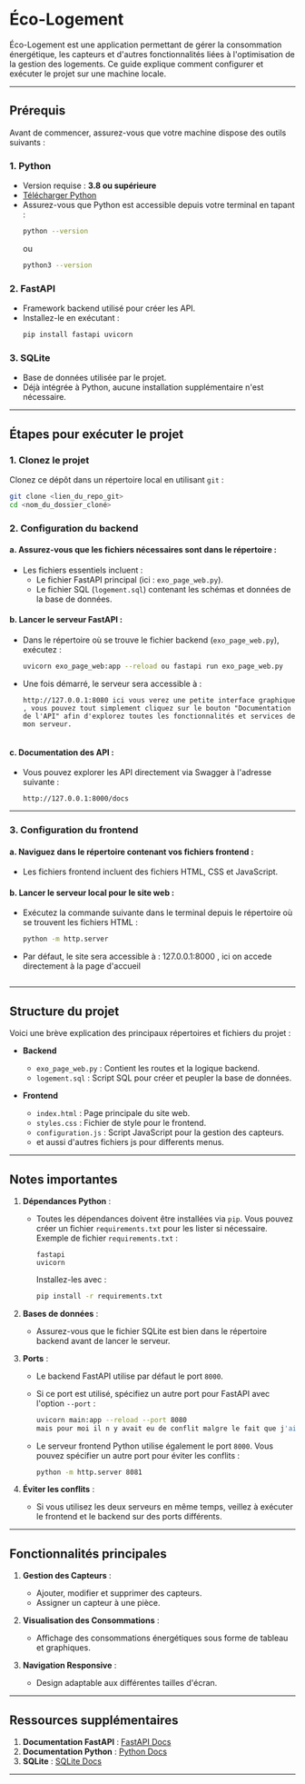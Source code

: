 # Éco-Logement

Éco-Logement est une application permettant de gérer la consommation énergétique, les capteurs et d'autres fonctionnalités liées à l'optimisation de la gestion des logements. Ce guide explique comment configurer et exécuter le projet sur une machine locale.

---

## Prérequis

Avant de commencer, assurez-vous que votre machine dispose des outils suivants :

### 1. **Python**
   - Version requise : **3.8 ou supérieure**
   - [Télécharger Python](https://www.python.org/downloads/)
   - Assurez-vous que Python est accessible depuis votre terminal en tapant :
     ```bash
     python --version
     ```
     ou
     ```bash
     python3 --version
     ```

### 2. **FastAPI**
   - Framework backend utilisé pour créer les API.
   - Installez-le en exécutant :
     ```bash
     pip install fastapi uvicorn
     ```

### 3. **SQLite**
   - Base de données utilisée par le projet.
   - Déjà intégrée à Python, aucune installation supplémentaire n'est nécessaire.

---

## Étapes pour exécuter le projet

### 1. **Clonez le projet**

Clonez ce dépôt dans un répertoire local en utilisant `git` :
```bash
git clone <lien_du_repo_git>
cd <nom_du_dossier_cloné>
```

### 2. **Configuration du backend**

#### a. Assurez-vous que les fichiers nécessaires sont dans le répertoire :
   - Les fichiers essentiels incluent :
     - Le fichier FastAPI principal (ici : `exo_page_web.py`).
     - Le fichier SQL (`logement.sql`) contenant les schémas et données de la base de données.

#### b. Lancer le serveur FastAPI :
   - Dans le répertoire où se trouve le fichier backend (`exo_page_web.py`), exécutez :
     ```bash
     uvicorn exo_page_web:app --reload ou fastapi run exo_page_web.py
     ```

   - Une fois démarré, le serveur sera accessible à :
     ```
     http://127.0.0.1:8080 ici vous verez une petite interface graphique , vous pouvez tout simplement cliquez sur le bouton "Documentation de l'API" afin d'explorez toutes les fonctionnalités et services de mon serveur. 
   
     ```

#### c. Documentation des API :
   - Vous pouvez explorer les API directement via Swagger à l'adresse suivante :
     ```
     http://127.0.0.1:8000/docs
     ```

---

### 3. **Configuration du frontend**

#### a. Naviguez dans le répertoire contenant vos fichiers frontend :
   - Les fichiers frontend incluent des fichiers HTML, CSS et JavaScript.

#### b. Lancer le serveur local pour le site web :
   - Exécutez la commande suivante dans le terminal depuis le répertoire où se trouvent les fichiers HTML :
     ```bash
     python -m http.server
     ```
   - Par défaut, le site sera accessible à : 
   127.0.0.1:8000 , ici on accede directement à la page d'accueil 
     ```
     
     ```

---

## Structure du projet

Voici une brève explication des principaux répertoires et fichiers du projet :

- **Backend**
  - `exo_page_web.py` : Contient les routes et la logique backend.
  - `logement.sql` : Script SQL pour créer et peupler la base de données.

- **Frontend**
  - `index.html` : Page principale du site web.
  - `styles.css` : Fichier de style pour le frontend.
  - `configuration.js` : Script JavaScript pour la gestion des capteurs.
  - et aussi d'autres fichiers js pour differents menus.

---

## Notes importantes

1. **Dépendances Python** :
   - Toutes les dépendances doivent être installées via `pip`. Vous pouvez créer un fichier `requirements.txt` pour les lister si nécessaire.
     Exemple de fichier `requirements.txt` :
     ```
     fastapi
     uvicorn
     ```

     Installez-les avec :
     ```bash
     pip install -r requirements.txt
     ```

2. **Bases de données** :
   - Assurez-vous que le fichier SQLite est bien dans le répertoire backend avant de lancer le serveur.

3. **Ports** :
   - Le backend FastAPI utilise par défaut le port `8000`.
   - Si ce port est utilisé, spécifiez un autre port pour FastAPI avec l'option `--port` :
     ```bash
     uvicorn main:app --reload --port 8080
     mais pour moi il n y avait eu de conflit malgre le fait que j'ai utilise le meme port 8000 pour les deux serveurs. 
     ```

   - Le serveur frontend Python utilise également le port `8000`. Vous pouvez spécifier un autre port pour éviter les conflits :
     ```bash
     python -m http.server 8081
     ```

4. **Éviter les conflits** :
   - Si vous utilisez les deux serveurs en même temps, veillez à exécuter le frontend et le backend sur des ports différents.

---

## Fonctionnalités principales

1. **Gestion des Capteurs** :
   - Ajouter, modifier et supprimer des capteurs.
   - Assigner un capteur à une pièce.

2. **Visualisation des Consommations** :
   - Affichage des consommations énergétiques sous forme de tableau et graphiques.

3. **Navigation Responsive** :
   - Design adaptable aux différentes tailles d'écran.

---

## Ressources supplémentaires

1. **Documentation FastAPI** : [FastAPI Docs](https://fastapi.tiangolo.com/)
2. **Documentation Python** : [Python Docs](https://docs.python.org/3/)
3. **SQLite** : [SQLite Docs](https://sqlite.org/docs.html)

---